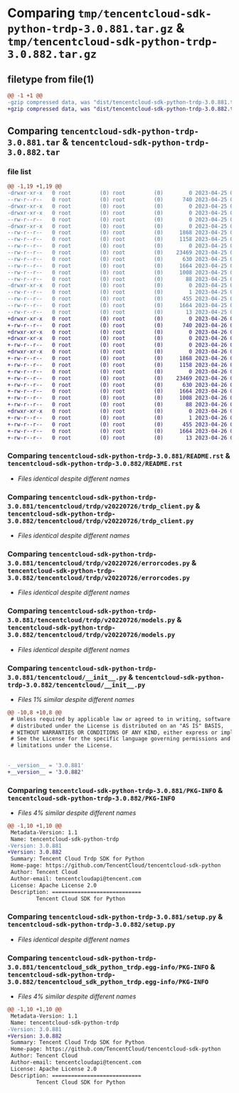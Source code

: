 # Comparing `tmp/tencentcloud-sdk-python-trdp-3.0.881.tar.gz` & `tmp/tencentcloud-sdk-python-trdp-3.0.882.tar.gz`

## filetype from file(1)

```diff
@@ -1 +1 @@
-gzip compressed data, was "dist/tencentcloud-sdk-python-trdp-3.0.881.tar", last modified: Tue Apr 25 00:59:37 2023, max compression
+gzip compressed data, was "dist/tencentcloud-sdk-python-trdp-3.0.882.tar", last modified: Wed Apr 26 03:58:21 2023, max compression
```

## Comparing `tencentcloud-sdk-python-trdp-3.0.881.tar` & `tencentcloud-sdk-python-trdp-3.0.882.tar`

### file list

```diff
@@ -1,19 +1,19 @@
-drwxr-xr-x   0 root         (0) root         (0)        0 2023-04-25 00:59:37.000000 tencentcloud-sdk-python-trdp-3.0.881/
--rw-r--r--   0 root         (0) root         (0)      740 2023-04-25 00:59:37.000000 tencentcloud-sdk-python-trdp-3.0.881/README.rst
-drwxr-xr-x   0 root         (0) root         (0)        0 2023-04-25 00:59:37.000000 tencentcloud-sdk-python-trdp-3.0.881/tencentcloud/
-drwxr-xr-x   0 root         (0) root         (0)        0 2023-04-25 00:59:37.000000 tencentcloud-sdk-python-trdp-3.0.881/tencentcloud/trdp/
--rw-r--r--   0 root         (0) root         (0)        0 2023-04-25 00:59:37.000000 tencentcloud-sdk-python-trdp-3.0.881/tencentcloud/trdp/__init__.py
-drwxr-xr-x   0 root         (0) root         (0)        0 2023-04-25 00:59:37.000000 tencentcloud-sdk-python-trdp-3.0.881/tencentcloud/trdp/v20220726/
--rw-r--r--   0 root         (0) root         (0)     1868 2023-04-25 00:59:37.000000 tencentcloud-sdk-python-trdp-3.0.881/tencentcloud/trdp/v20220726/trdp_client.py
--rw-r--r--   0 root         (0) root         (0)     1158 2023-04-25 00:59:37.000000 tencentcloud-sdk-python-trdp-3.0.881/tencentcloud/trdp/v20220726/errorcodes.py
--rw-r--r--   0 root         (0) root         (0)        0 2023-04-25 00:59:37.000000 tencentcloud-sdk-python-trdp-3.0.881/tencentcloud/trdp/v20220726/__init__.py
--rw-r--r--   0 root         (0) root         (0)    23469 2023-04-25 00:59:37.000000 tencentcloud-sdk-python-trdp-3.0.881/tencentcloud/trdp/v20220726/models.py
--rw-r--r--   0 root         (0) root         (0)      630 2023-04-25 00:59:37.000000 tencentcloud-sdk-python-trdp-3.0.881/tencentcloud/__init__.py
--rw-r--r--   0 root         (0) root         (0)     1664 2023-04-25 00:59:37.000000 tencentcloud-sdk-python-trdp-3.0.881/PKG-INFO
--rw-r--r--   0 root         (0) root         (0)     1008 2023-04-25 00:59:37.000000 tencentcloud-sdk-python-trdp-3.0.881/setup.py
--rw-r--r--   0 root         (0) root         (0)       88 2023-04-25 00:59:37.000000 tencentcloud-sdk-python-trdp-3.0.881/setup.cfg
-drwxr-xr-x   0 root         (0) root         (0)        0 2023-04-25 00:59:37.000000 tencentcloud-sdk-python-trdp-3.0.881/tencentcloud_sdk_python_trdp.egg-info/
--rw-r--r--   0 root         (0) root         (0)        1 2023-04-25 00:59:37.000000 tencentcloud-sdk-python-trdp-3.0.881/tencentcloud_sdk_python_trdp.egg-info/dependency_links.txt
--rw-r--r--   0 root         (0) root         (0)      455 2023-04-25 00:59:37.000000 tencentcloud-sdk-python-trdp-3.0.881/tencentcloud_sdk_python_trdp.egg-info/SOURCES.txt
--rw-r--r--   0 root         (0) root         (0)     1664 2023-04-25 00:59:37.000000 tencentcloud-sdk-python-trdp-3.0.881/tencentcloud_sdk_python_trdp.egg-info/PKG-INFO
--rw-r--r--   0 root         (0) root         (0)       13 2023-04-25 00:59:37.000000 tencentcloud-sdk-python-trdp-3.0.881/tencentcloud_sdk_python_trdp.egg-info/top_level.txt
+drwxr-xr-x   0 root         (0) root         (0)        0 2023-04-26 03:58:21.000000 tencentcloud-sdk-python-trdp-3.0.882/
+-rw-r--r--   0 root         (0) root         (0)      740 2023-04-26 03:58:21.000000 tencentcloud-sdk-python-trdp-3.0.882/README.rst
+drwxr-xr-x   0 root         (0) root         (0)        0 2023-04-26 03:58:21.000000 tencentcloud-sdk-python-trdp-3.0.882/tencentcloud/
+drwxr-xr-x   0 root         (0) root         (0)        0 2023-04-26 03:58:21.000000 tencentcloud-sdk-python-trdp-3.0.882/tencentcloud/trdp/
+-rw-r--r--   0 root         (0) root         (0)        0 2023-04-26 03:58:21.000000 tencentcloud-sdk-python-trdp-3.0.882/tencentcloud/trdp/__init__.py
+drwxr-xr-x   0 root         (0) root         (0)        0 2023-04-26 03:58:21.000000 tencentcloud-sdk-python-trdp-3.0.882/tencentcloud/trdp/v20220726/
+-rw-r--r--   0 root         (0) root         (0)     1868 2023-04-26 03:58:21.000000 tencentcloud-sdk-python-trdp-3.0.882/tencentcloud/trdp/v20220726/trdp_client.py
+-rw-r--r--   0 root         (0) root         (0)     1158 2023-04-26 03:58:21.000000 tencentcloud-sdk-python-trdp-3.0.882/tencentcloud/trdp/v20220726/errorcodes.py
+-rw-r--r--   0 root         (0) root         (0)        0 2023-04-26 03:58:21.000000 tencentcloud-sdk-python-trdp-3.0.882/tencentcloud/trdp/v20220726/__init__.py
+-rw-r--r--   0 root         (0) root         (0)    23469 2023-04-26 03:58:21.000000 tencentcloud-sdk-python-trdp-3.0.882/tencentcloud/trdp/v20220726/models.py
+-rw-r--r--   0 root         (0) root         (0)      630 2023-04-26 03:58:21.000000 tencentcloud-sdk-python-trdp-3.0.882/tencentcloud/__init__.py
+-rw-r--r--   0 root         (0) root         (0)     1664 2023-04-26 03:58:21.000000 tencentcloud-sdk-python-trdp-3.0.882/PKG-INFO
+-rw-r--r--   0 root         (0) root         (0)     1008 2023-04-26 03:58:21.000000 tencentcloud-sdk-python-trdp-3.0.882/setup.py
+-rw-r--r--   0 root         (0) root         (0)       88 2023-04-26 03:58:21.000000 tencentcloud-sdk-python-trdp-3.0.882/setup.cfg
+drwxr-xr-x   0 root         (0) root         (0)        0 2023-04-26 03:58:21.000000 tencentcloud-sdk-python-trdp-3.0.882/tencentcloud_sdk_python_trdp.egg-info/
+-rw-r--r--   0 root         (0) root         (0)        1 2023-04-26 03:58:21.000000 tencentcloud-sdk-python-trdp-3.0.882/tencentcloud_sdk_python_trdp.egg-info/dependency_links.txt
+-rw-r--r--   0 root         (0) root         (0)      455 2023-04-26 03:58:21.000000 tencentcloud-sdk-python-trdp-3.0.882/tencentcloud_sdk_python_trdp.egg-info/SOURCES.txt
+-rw-r--r--   0 root         (0) root         (0)     1664 2023-04-26 03:58:21.000000 tencentcloud-sdk-python-trdp-3.0.882/tencentcloud_sdk_python_trdp.egg-info/PKG-INFO
+-rw-r--r--   0 root         (0) root         (0)       13 2023-04-26 03:58:21.000000 tencentcloud-sdk-python-trdp-3.0.882/tencentcloud_sdk_python_trdp.egg-info/top_level.txt
```

### Comparing `tencentcloud-sdk-python-trdp-3.0.881/README.rst` & `tencentcloud-sdk-python-trdp-3.0.882/README.rst`

 * *Files identical despite different names*

### Comparing `tencentcloud-sdk-python-trdp-3.0.881/tencentcloud/trdp/v20220726/trdp_client.py` & `tencentcloud-sdk-python-trdp-3.0.882/tencentcloud/trdp/v20220726/trdp_client.py`

 * *Files identical despite different names*

### Comparing `tencentcloud-sdk-python-trdp-3.0.881/tencentcloud/trdp/v20220726/errorcodes.py` & `tencentcloud-sdk-python-trdp-3.0.882/tencentcloud/trdp/v20220726/errorcodes.py`

 * *Files identical despite different names*

### Comparing `tencentcloud-sdk-python-trdp-3.0.881/tencentcloud/trdp/v20220726/models.py` & `tencentcloud-sdk-python-trdp-3.0.882/tencentcloud/trdp/v20220726/models.py`

 * *Files identical despite different names*

### Comparing `tencentcloud-sdk-python-trdp-3.0.881/tencentcloud/__init__.py` & `tencentcloud-sdk-python-trdp-3.0.882/tencentcloud/__init__.py`

 * *Files 1% similar despite different names*

```diff
@@ -10,8 +10,8 @@
 # Unless required by applicable law or agreed to in writing, software
 # distributed under the License is distributed on an "AS IS" BASIS,
 # WITHOUT WARRANTIES OR CONDITIONS OF ANY KIND, either express or implied.
 # See the License for the specific language governing permissions and
 # limitations under the License.
 
 
-__version__ = '3.0.881'
+__version__ = '3.0.882'
```

### Comparing `tencentcloud-sdk-python-trdp-3.0.881/PKG-INFO` & `tencentcloud-sdk-python-trdp-3.0.882/PKG-INFO`

 * *Files 4% similar despite different names*

```diff
@@ -1,10 +1,10 @@
 Metadata-Version: 1.1
 Name: tencentcloud-sdk-python-trdp
-Version: 3.0.881
+Version: 3.0.882
 Summary: Tencent Cloud Trdp SDK for Python
 Home-page: https://github.com/TencentCloud/tencentcloud-sdk-python
 Author: Tencent Cloud
 Author-email: tencentcloudapi@tencent.com
 License: Apache License 2.0
 Description: ============================
         Tencent Cloud SDK for Python
```

### Comparing `tencentcloud-sdk-python-trdp-3.0.881/setup.py` & `tencentcloud-sdk-python-trdp-3.0.882/setup.py`

 * *Files identical despite different names*

### Comparing `tencentcloud-sdk-python-trdp-3.0.881/tencentcloud_sdk_python_trdp.egg-info/PKG-INFO` & `tencentcloud-sdk-python-trdp-3.0.882/tencentcloud_sdk_python_trdp.egg-info/PKG-INFO`

 * *Files 4% similar despite different names*

```diff
@@ -1,10 +1,10 @@
 Metadata-Version: 1.1
 Name: tencentcloud-sdk-python-trdp
-Version: 3.0.881
+Version: 3.0.882
 Summary: Tencent Cloud Trdp SDK for Python
 Home-page: https://github.com/TencentCloud/tencentcloud-sdk-python
 Author: Tencent Cloud
 Author-email: tencentcloudapi@tencent.com
 License: Apache License 2.0
 Description: ============================
         Tencent Cloud SDK for Python
```

